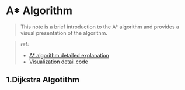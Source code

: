 # A* Algorithm

>This note is a brief introduction to the A* algorithm and provides a visual presentation of the algorithm.

> ref:  
> - [A* algorithm detailed explanation](https://www.cnblogs.com/21207-iHome/p/6048969.html#undefined)
> - [Visualization detail code](https://github.com/redglassli/PythonRobotics)


## 1.Dijkstra Algotithm